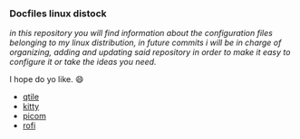 ### Docfiles linux distock

*in this repository you will find information about the configuration files belonging to my linux distribution, in future commits i will be in charge of organizing, adding and updating said repository in order to make it easy to configure it or take the ideas you need.*

I hope do yo like. :smile:

- [qtile](https://github.com/maxiio178/doctfiles/tree/main/.config/qtile "qtile")
- [kitty](https://github.com/maxiio178/doctfiles/tree/main/.config/kitty "kitty")
- [picom](https://github.com/maxiio178/doctfiles/tree/main/.config/picom "picom")
- [rofi](https://github.com/maxiio178/doctfiles/tree/main/.config/rofi "rofi")
